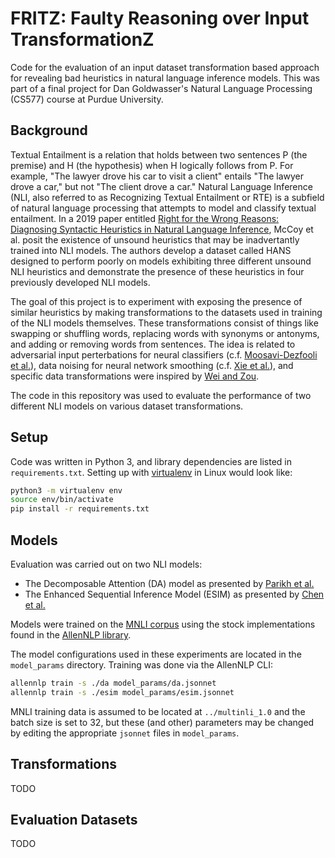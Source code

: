FRITZ: Faulty Reasoning over Input TransformationZ
==================================================

Code for the evaluation of an input dataset transformation based approach for revealing bad heuristics in natural language inference models. This was part of a final project for Dan Goldwasser's Natural Language Processing (CS577) course at Purdue University.


Background
----------

Textual Entailment is a relation that holds between two sentences P (the premise) and H (the hypothesis) when H logically follows from P. For example, "The lawyer drove his car to visit a client" entails "The lawyer drove a car," but not "The client drove a car." Natural Language Inference (NLI, also referred to as Recognizing Textual Entailment or RTE) is a subfield of natural language processing that attempts to model and classify textual entailment. In a 2019 paper entitled [Right for the Wrong Reasons: Diagnosing Syntactic Heuristics in Natural Language Inference](https://arxiv.org/pdf/1902.01007.pdf), McCoy et al. posit the existence of unsound heuristics that may be inadvertantly trained into NLI models. The authors develop a dataset called HANS designed to perform poorly on models exhibiting three different unsound NLI heuristics and demonstrate the presence of these heuristics in four previously developed NLI models.

The goal of this project is to experiment with exposing the presence of similar heuristics by making transformations to the datasets used in training of the NLI models themselves. These transformations consist of things like swapping or shuffling words, replacing words with synonyms or antonyms, and adding or removing words from sentences. The idea is related to adversarial input perterbations for neural classifiers (c.f. [Moosavi-Dezfooli et al.](https://arxiv.org/abs/1610.08401)), data noising for neural network smoothing (c.f. [Xie et al.](https://arxiv.org/abs/1703.02573)), and specific data transformations were inspired by [Wei and Zou](https://arxiv.org/abs/1901.11196). 

The code in this repository was used to evaluate the performance of two different NLI models on various dataset transformations.


Setup
-----

Code was written in Python 3, and library dependencies are listed in `requirements.txt`. Setting up with [virtualenv](https://packaging.python.org/guides/installing-using-pip-and-virtual-environments/) in Linux would look like:

```bash
python3 -m virtualenv env
source env/bin/activate
pip install -r requirements.txt
```

Models
------

Evaluation was carried out on two NLI models:

* The Decomposable Attention (DA) model as presented by [Parikh et al.](https://www.aclweb.org/anthology/D16-1244/)
* The Enhanced Sequential Inference Model (ESIM) as presented by [Chen et al.](https://www.aclweb.org/anthology/P17-1152/)

Models were trained on the [MNLI corpus](https://cims.nyu.edu/~sbowman/multinli/) using the stock implementations found in the [AllenNLP library](https://allennlp.org/). 

The model configurations used in these experiments are located in the `model_params` directory. Training was done via the AllenNLP CLI:

```bash
allennlp train -s ./da model_params/da.jsonnet 
allennlp train -s ./esim model_params/esim.jsonnet 
```
MNLI training data is assumed to be located at `../multinli_1.0` and the batch size is set to 32, but these (and other) parameters may be changed by editing the appropriate `jsonnet` files in `model_params`.


Transformations
---------------
TODO

Evaluation Datasets
-------------------
TODO
